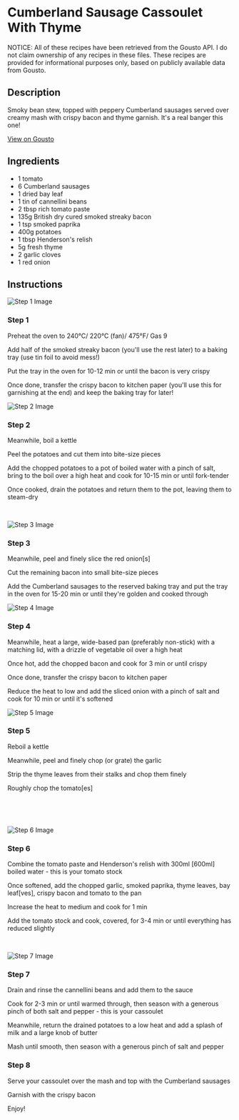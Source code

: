 # Cumberland Sausage Cassoulet With Thyme

NOTICE: All of these recipes have been retrieved from the Gousto API. I do not claim ownership of any recipes in these files. These recipes are provided for informational purposes only, based on publicly available data from Gousto.

## Description

Smoky bean stew, topped with peppery Cumberland sausages served over creamy mash with crispy bacon and thyme garnish. It's a real banger this one!


[View on Gousto](https://www.gousto.co.uk/recipes/cookbook/cumberland-sausage-cassoulet-with-thyme)

## Ingredients

- 1 tomato
- 6 Cumberland sausages
- 1 dried bay leaf
- 1 tin of cannellini beans 
- 2 tbsp rich tomato paste
- 135g British dry cured smoked streaky bacon
- 1 tsp smoked paprika
- 400g potatoes
- 1 tbsp Henderson's relish 
- 5g fresh thyme
- 2 garlic cloves
- 1 red onion

## Instructions

![Step 1 Image](https://production-media.gousto.co.uk/cms/recipe-step-image/942.-step-1-x200.jpg)

### Step 1

Preheat the oven to 240&deg;C/ 220&deg;C (fan)/ 475&deg;F/ Gas 9


Add half&nbsp;of the smoked streaky&nbsp;bacon&nbsp;(you'll use the rest later) to a baking tray (use tin foil to avoid mess!)


Put the tray in the oven for 10-12 min or until the bacon is very crispy


Once done, transfer the&nbsp;crispy bacon&nbsp;to kitchen paper (you'll use this for garnishing at the end) and keep the baking tray for later!

![Step 2 Image](https://production-media.gousto.co.uk/cms/recipe-step-image/942.-step-2-x200.jpg)

### Step 2

Meanwhile, boil a kettle


Peel the potatoes and cut them into bite-size pieces


Add the chopped&nbsp;potatoes to a pot of boiled water with a pinch of salt, bring to the boil over a high heat and cook for 10-15 min or until fork-tender


Once cooked, drain the potatoes and return them to the pot, leaving them to steam-dry


&nbsp;

![Step 3 Image](https://production-media.gousto.co.uk/cms/recipe-step-image/942.-step-3-x200.jpg)

### Step 3

Meanwhile, peel and finely slice the red onion<span class="text-danger">[s]</span>


Cut the remaining bacon into small bite-size pieces


Add the Cumberland sausages to the reserved baking tray and put the tray in the oven for 15-20 min or until they're golden and cooked through

![Step 4 Image](https://production-media.gousto.co.uk/cms/recipe-step-image/942.-step-4-x200.jpg)

### Step 4

Meanwhile, heat a large, wide-based pan (preferably non-stick) with a matching lid, with a drizzle of vegetable oil over a high heat


Once hot, add the chopped&nbsp;bacon&nbsp;and cook for 3 min or until crispy


Once done, transfer the crispy bacon to&nbsp;kitchen paper


Reduce the heat to low and add the sliced onion with a pinch of salt and cook for 10 min or until it's softened&nbsp;

![Step 5 Image](https://production-media.gousto.co.uk/cms/recipe-step-image/942.-step-5-x200.jpg)

### Step 5

Reboil a kettle


Meanwhile, peel and finely chop (or grate) the garlic


Strip the thyme leaves&nbsp;from their stalks and chop them finely


Roughly chop the tomato<span class="text-danger">[es]</span>&nbsp;


&nbsp;


<span style="font-family: Lato; font-size: 15px; white-space: pre-wrap;">&nbsp;</span>

![Step 6 Image](https://production-media.gousto.co.uk/cms/recipe-step-image/942.-step-6-x200.jpg)

### Step 6

Combine the tomato paste and Henderson's relish with 300ml <span class="text-danger">[600ml]</span> boiled water - this is your tomato stock


Once softened, add the chopped&nbsp;garlic,&nbsp;smoked paprika, thyme leaves, bay leaf<span class="text-danger">[ves]</span>, crispy&nbsp;bacon&nbsp;and tomato to the pan&nbsp;


Increase the heat to medium and cook for 1 min&nbsp;


Add the tomato stock and cook, covered, for 3-4 min or until everything has reduced slightly


&nbsp;

![Step 7 Image](https://production-media.gousto.co.uk/cms/recipe-step-image/942.-step-7-x200.jpg)

### Step 7

Drain and rinse the cannellini beans and add them to the sauce&nbsp;


Cook for 2-3 min or until warmed through, then season with a generous pinch of both salt and pepper - this is your cassoulet&nbsp;


Meanwhile, return the drained potatoes to a low heat and add a splash of milk and a large knob of butter


Mash until smooth, then season with a generous pinch of salt and pepper&nbsp;

### Step 8

Serve your cassoulet&nbsp;over the mash and top with the Cumberland&nbsp;sausages&nbsp;


Garnish with the crispy bacon&nbsp;


Enjoy!&nbsp;

